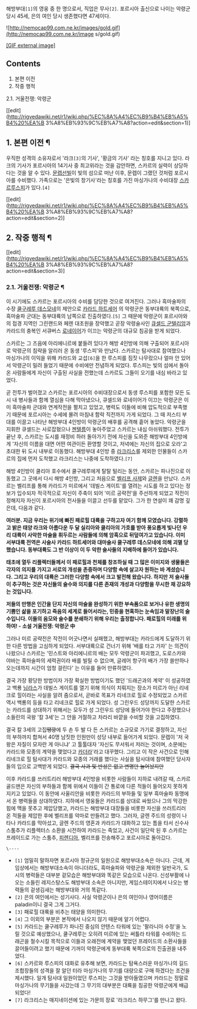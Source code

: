 해방부대`[1]`의 영웅 중 한 명으로서, 직업은 무사`[2]`. 포르시아 출신으로 나이는 악령군 당시 45세, 은의 여인 당시 생존했다면
47세이다.

![http://nemocap99.com.ne.kr/images/gold.gif](http://nemocap99.com.ne.kr/image
s/gold.gif)

[[GIF external image]](http://nemocap99.com.ne.kr/images/gold.gif)

## Contents

    

1. 본편 이전 
2. 작중 행적 
    

2.1. 거울전쟁: 악령군

[[edit](http://rigvedawiki.net/r1/wiki.php/%EC%8A%A4%EC%B9%B4%EB%A5%B4%20%EA%B
3%A8%EB%93%9C%EB%A7%A8?action=edit&section=1)]

## 1. 본편 이전 ¶

우직한 성격의 소유자로서 '라크`[3]`의 기사', '황금의 기사' 라는 칭호를 지니고 있다. 라크의 기사가 포르시아의 14기사 중
최고위라는 것을 감안하면, 스카르의 실력이 상당하다는 것을 알 수 있다. [문렙선빌](%EB%AC%B8%EB%A0%99%20%EC%84%A0%EB%B9%8C.md)이 빛의 섬으로 떠난 이후, 문렙이 그랬던 것처럼
포르시아를 수비했다. 가족으로는 '은빛의 창기사'라는 칭호를 가진 마싱가나의 수비대장 [스카르루스피](%EC%8A%A4%EC%B9%B4%EB%A5%B4%20%EB%A3%A8%EC%8A%A4%ED%94%BC.md)가
있다.`[4]`

  

[[edit](http://rigvedawiki.net/r1/wiki.php/%EC%8A%A4%EC%B9%B4%EB%A5%B4%20%EA%B
3%A8%EB%93%9C%EB%A7%A8?action=edit&section=2)]

## 2. 작중 행적 ¶

[[edit](http://rigvedawiki.net/r1/wiki.php/%EC%8A%A4%EC%B9%B4%EB%A5%B4%20%EA%B
3%A8%EB%93%9C%EB%A7%A8?action=edit&section=3)]

### 2.1. 거울전쟁: 악령군 ¶

이 시기에도 스카르는 포르시아의 수비를 담당한 것으로 여겨진다. 그러나 흑마술파의 수장 [쿨구레루 데스모네](%EC%BF%A8%EA%B5%AC%EB%A0%88%EB%A3%A8%20%EB%8D%B0%EC%8A%A4%EB%AA%A8%EB%84%A4.md)의 제안으로 [카라드 하트세어](%EC%B9%B4%EB%9D%BC%EB%93%9C%20%ED%95%98%ED%8A%B8%EC%84%B8%EC%96%B4.md)
의 악령군은 동부대륙의 북쪽으로, 흑마술파 군대는 동부대륙의 남쪽으로 진출하였다.`[5]` 그 때문에 악령군이 포르시아와의 접경 지역인
그린랜드와 페렌 대초원을 장악했고 곧장 악령술사인 [큐셀드 군텔리암](%ED%81%90%EC%85%80%EB%93%9C%20%EA%B5%B0%ED%85%94%EB%A6%AC%EC%95%94.md)과 카라드의 충복인 서큐버스 [로네이어](%EB%A1%9C%EB%84%A4%EC%9D%B4%EC%96%B4%20%EB%A6%B4%EB%A6%AC%EC%95%88.md)가 이끄는 악령군의 대규모 침공을 받게 되었다.

  

스카르는 그 즈음에 아리에니르에 붙들려 있다가 해방 4인방에 의해 구출되어 포르시아로 악령군의 침략을 알리러 온 동생 '루스피'와 만났다.
스카르는 탐사대로 참여했으나 마싱가나의 이익을 위해 카라드와 교섭`[6]`을 한 루스피를 짐짓 나무랐으나 얼마 안 있어서 악령군이 밀려
들었기 때문에 수비에만 전념하게 되었다. 루스피는 빛의 섬에서 돌아온 사람들에게 자신이 구출된 사실을 전했는데 스카르도 그들이 오기를 내심
바라고 있었다.

  

곧 전투가 벌어졌고 스카르는 포르시아의 수비대장으로서 동생 루스피를 포함한 모든 도시 내 병사들과 함께 열심을 다해 막아냈으나, 큐셀드와
로네이어가 이끄는 악령군은 이미 흑마술파 군대와 연계작전을 펼치고 있었고, 병력도 이들에 비해 압도적으로 부족했기 때문에 포르시아는 수세에
몰려 마침내 함락 직전까지 가게 되었다. 그 때 저스티 부대를 이끌고 나타난 해방부대 4인방이 악령군의 배후를 공격해 흩어 놓았다. 악령군을
지휘한 큐셀드는 사로잡혔으나 [젠텔름](%EC%A0%A0%ED%85%94%EB%A6%84%20%EC%97%90%EB%A5%B4%ED%94%84%EC%BD%98.md)이 놓아주었고 스카르는 내심 아쉬워했다. 전투가 끝난 후, 스카르는 도시를 재정비 하러 돌아가기 전에 자신을
도와준 해방부대 4인방에게 '자신의 이름을 대면 어떤 여관이든 환영할 것이고, 저녁에는 자신의 집으로 오라'고 초대한 뒤 도시 내부로
이동했다. 해방부대 4인방 중 [라크리스](%EB%9D%BC%ED%81%AC%EB%A6%AC%EC%8A%A4%20%EC%9A%B4%ED%84%B0%EB%9D%BC%ED%94%84.md)를 제외한 인물들이 스카르의 집에 먼저 도착했고 라크리스는 나중에 도착하였다.`[7]`

  

해방 4인방이 쿨리아 호수에서 쿨구레루에게 탈탈 털리는 동안, 스카르는 파나진으로 이동했고 그 곳에서 다시 해방 4인방, 그리고 처음으로
[벨리프 사제](%EB%B2%A8%EB%A6%AC%ED%94%84%20%EC%87%BC%EB%A7%81.md)와
[글렌](%EA%B8%80%EB%A0%8C%20%EC%A3%BC%EB%93%9C.md)을 만났다. 스카르는 벨리프를 통해 카라드가
미르에서 '데빌스 게이트'를 열려는 시도를 하고 있다는 정보가 입수되자 적극적으로 자신이 주축이 되어 '미르 공략전'을 주선하게 되었고
작전이 정해지자 자신이 포르시아의 전사들을 이끌고 선두를 맡았다. 그가 한 연설이 꽤 감명 깊은데, 다음과 같다.

  

**여러분. 지금 우리는 위기에 빠진 패로힐 대륙을 구하고자 여기 함께 모였습니다. 강렬하고 밝은 태양 라크와 아름다운 두 달 실리아와 쿨리아의 가호를 받아 풍요롭게 빛나던 우리 대륙이 사악한 마술을 휘두르는 사람들에 의해 암흑으로 뒤덮여가고 있습니다. 이미 서부대륙 전역은 사술사 카라드 하트세어와 대마술사 쿨구레루 데스모네에 의해 괴멸 당했습니다. 동부대륙도 그 반 이상이 이 두 악한 술사들의 지배하에 들어가 있습니다.**

  

**태초에 열두 리플렉터들께서 이 패로힐과 천체를 창조하실 때 그 많은 이미지와 생물들은 각자의 의지를 가지고 서로의 개성을 존중하며 다양함 속에 살고자 원하는 바 계셨습니다. 그리고 우리의 대륙은 그러한 다양함 속에서 크고 발전해 왔습니다. 하지만 저 술사들이 추구하는 것은 자신들의 술수와 의지를 다른 존재의 개성과 다양함을 무시한 채 강요하는 것입니다.**

  

**저들의 만행은 인간을 단지 자신의 마술을 완성하기 위한 부속품으로 보거나 유한 생명의 기쁨인 삶을 포기하고 죽음의 세계로 들어서라는, 민중을 현혹하는 눈속임과 말장난의 술수입니다. 이들의 음모와 술수를 분쇄하기 위해 우리는 출정합니다. 패로힐의 미래를 위하여! - 소설 거울전쟁: 악령군 中**

  
  

그러나 미르 공략전은 작전이 어긋나면서 실패했고, 해방부대는 카라드에게 도달하기 위한 다른 방법을 고심하게 되었다. 서부대륙으로 건너기 위해
'배를 타고 가자' 는 의견이 나왔으나 스카르는 '민스트와 아리에니르의 배는 모두 악령군이 파괴했고, 도로스카와 야바는 흑마술파의 세력권이라
배를 빌릴 수 없으며, 글레어 항구의 배가 가장 쓸만하나 오는데까지 시간이 엄청 걸린다' 는 이유를 들어 만류하였다.

  

결국 가장 황당한 방법이자 가장 확실한 방법이기도 했던 '드래곤과의 계약' 이 성공하였고 백룡
[님라스](%EB%8B%98%EB%9D%BC%EC%8A%A4.md)가 데빌스 게이트를 열기 위해 의식이 치뤄지는 장소가 미르가 아닌
리네크로 힐이라는 사실을 알려 줌으로서, 곧바로 목표가 리네크로 힐로 수정되었고 스카르 역시 백룡의 등을 타고 리네크로 힐로 가게 되었다.
성 그린우드 성당까지 도달한 스카르는 카라드를 상대하기 위해서는 모두가 성 그린우드 성당에 들어가야 한다고 주장했으나 소들린의 국왕 '칼
3세'는 그 안을 거절하고 차라리 바깥을 수비할 것을 고집하였다.

  

결국 칼 3세의 고집<del>땡깡</del>에 두 손 두 발 다 든 스카르는 소규모로 가기로 결정하고, 자신의 부하까지 합쳐서 40명 남짓한
인원만이 성당 내부로 들어가게 되었다. 문렙이 '저 국왕은 자질이 모자란 게 아니냐' 고 툴툴대자 '자신도 무서워서 저러는 것이며, 소문에는
카라드와 모종의 계약을 맺었다고
[카더라](%EC%B9%B4%EB%8D%94%EB%9D%BC%20%ED%86%B5%EC%8B%A0.md)'라고 대꾸했다. 그리고 이
작은 사건으로 인해 리네크로 힐 탐사대가 카라드와 모종의 거래를 했다는 사실을 탐사대에 참여했던 당사자들의 입으로 고백받게 되었다.
<del>결국 사과 및 반성은 없고 변명만 늘어놨지만</del>

  

이후 카라드를 쓰러트리러 해방부대 4인방을 비롯한 사람들이 지하로 내려갈 때, 스카르 골드맨은 자신의 부하들과 함께 위에서 이들이 간 통로에
다른 적들이 들어오지 못하게 지키고 있었다. 이 동안에 사울리안을 비롯한 카라드의 부하들 및 일부 흑마술파 동맹에서 온 병력들을 상대하였다.
지하에서 영웅들은 카라드를 상대로 싸웠으나 그의 막강한 힘에 맥을 못추고 제압당했고, 카라드는 해방부대 대장들을 비롯한 자신을 쓰러트리러 온
적들을 제압한 후에 벨리프를 악마로 만들려고 했다. 그러자, 글렌 주드의 성령이 나타나 카라드를 막아섰고, 글렌 주드의 영혼과 카라드가
대화하고 있는 틈을 타서 신수사 스툼추가 리플렉터스 소환을 시전하여 카라드는 죽었고, 사건이 일단락 된 후 스카르는 프레이드로 가는 스툼추,
[피렌디아](%ED%94%BC%EB%A0%8C%EB%94%94%EC%95%84%20%EB%A6%BC%ED%94%8C%EB%9D%BC%EC%9D%B4.md), 벨리프를 전송해주고 포르시아로 돌아갔다.

  
  

`\----`

  * `[1]` 엄밀히 말하자면 포르시아 정규군의 일원으로 해방부대소속은 아니다. 근데, 게임상에서는 해방부대소속이 아니더라도, 흑마술파와 악령군을 제외한 일반국가, 도시의 병력들은 대부분 겉모습은 해방부대와 똑같은 모습으로 나온다. 신성부활에 나오는 소들린 레지스탕스도 해방부대 소속은 아니지만, 게임스테이지에서 나오는 병력들의 겉생김새는 해방부대와 거의 똑같다.
  * `[2]` 은의 여인에서는 성기사다. 사실 악령군이나 은의 여인이나 영어이름은 paladin이니 결국 그게 그거다.
  * `[3]` 패로힐 대륙을 비추는 태양을 의미한다.
  * `[4]` 그 이외의 부분은 본작에서 나오지 않기 때문에 알기 어렵다.
  * `[5]` 카라드는 쿨구레루가 파나진 중심의 안텐스 타워에 있는 '팔라니아 수정'을 노릴 것으로 예상했으나, 쿨구레루는 오히려 미르에 있는 써틀라 타워를 수비하는 드래곤을 철수시킬 목적으로 이들과 오래전에 계약을 맺었던 프레이드의 소환사들을 끌어들이려고 했기 때문에 기꺼이 악령군에게 동부대륙 북쪽으로의 진출권을 내주었다.
  * `[6]` 스카르와 루스피의 대화로 유추해 보면, 카라드는 탐욕스러운 마싱가나의 길드 조합장들의 성격을 잘 알던 터라 마싱가나의 무기를 대량으로 구매 하겠다는 조건을 제시했다. 일개 탐사대 일원이었던 루스피는 그것을 받아들였으며 카라드는 정말로 마싱가나의 무기들을 사갔는데 그 무기의 대부분은 대륙을 침공한 악령군에게 배급되었다!
  * `[7]` 라크리스는 매지네이션에 있는 가문의 장로 '라크리스 하무그'를 만나고 왔다.

